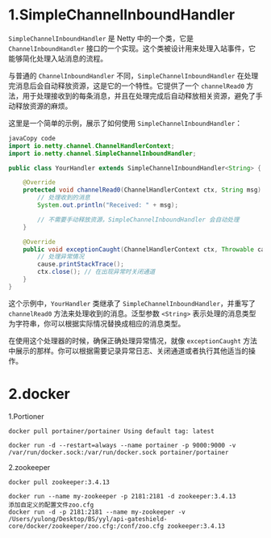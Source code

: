 # 1.SimpleChannelInboundHandler

`SimpleChannelInboundHandler` 是 Netty 中的一个类，它是 `ChannelInboundHandler` 接口的一个实现。这个类被设计用来处理入站事件，它能够简化处理入站消息的流程。

与普通的 `ChannelInboundHandler` 不同，`SimpleChannelInboundHandler` 在处理完消息后会自动释放资源，这是它的一个特性。它提供了一个 `channelRead0` 方法，用于处理接收到的每条消息，并且在处理完成后自动释放相关资源，避免了手动释放资源的麻烦。

这里是一个简单的示例，展示了如何使用 `SimpleChannelInboundHandler`：

```java
javaCopy code
import io.netty.channel.ChannelHandlerContext;
import io.netty.channel.SimpleChannelInboundHandler;

public class YourHandler extends SimpleChannelInboundHandler<String> {

    @Override
    protected void channelRead0(ChannelHandlerContext ctx, String msg) {
        // 处理收到的消息
        System.out.println("Received: " + msg);

        // 不需要手动释放资源，SimpleChannelInboundHandler 会自动处理
    }

    @Override
    public void exceptionCaught(ChannelHandlerContext ctx, Throwable cause) {
        // 处理异常情况
        cause.printStackTrace();
        ctx.close(); // 在出现异常时关闭通道
    }
}
```

这个示例中，`YourHandler` 类继承了 `SimpleChannelInboundHandler`，并重写了 `channelRead0` 方法来处理收到的消息。泛型参数 `<String>` 表示处理的消息类型为字符串，你可以根据实际情况替换成相应的消息类型。

在使用这个处理器的时候，确保正确处理异常情况，就像 `exceptionCaught` 方法中展示的那样。你可以根据需要记录异常日志、关闭通道或者执行其他适当的操作。





# 2.docker

1.Portioner

```
docker pull portainer/portainer Using default tag: latest

docker run -d --restart=always --name portainer -p 9000:9000 -v /var/run/docker.sock:/var/run/docker.sock portainer/portainer
```

2.zookeeper

```
docker pull zookeeper:3.4.13

docker run --name my-zookeeper -p 2181:2181 -d zookeeper:3.4.13
添加自定义的配置文件zoo.cfg
docker run -d -p 2181:2181 --name my-zookeeper -v /Users/yulong/Desktop/BS/yyl/api-gateshield-core/docker/zookeeper/zoo.cfg:/conf/zoo.cfg zookeeper:3.4.13
```

